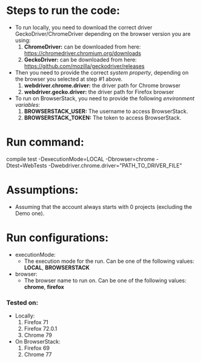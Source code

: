 # Steps to run the code:
- To run locally, you need to download the correct driver GeckoDriver/ChromeDriver depending on the browser version you are using:
    1. **ChromeDriver:** can be downloaded from here: https://chromedriver.chromium.org/downloads
    2.  **GeckoDriver:** can be downloaded from here: https://github.com/mozilla/geckodriver/releases
- Then you need to provide the correct *system property*, depending on the browser you selected at step #1 above.
    1. **webdriver.chrome.driver:** the driver path for Chrome browser
    2. **webdriver.gecko.driver:** the driver path for Firefox browser
- To run on BrowserStack, you need to provide the following *environment variables*:
    1. **BROWSERSTACK_USER:** The username to access BrowserStack.
    2. **BROWSERSTACK_TOKEN:** The token to access BrowserStack.


# Run command:
compile test -DexecutionMode=LOCAL -Dbrowser=chrome -Dtest=WebTests -Dwebdriver.chrome.driver="PATH_TO_DRIVER_FILE"

# Assumptions:
- Assuming that the account always starts with 0 projects (excluding the Demo one).

# Run configurations:
- executionMode:
     - The execution mode for the run. Can be one of the following values: **LOCAL**, **BROWSERSTACK**
- browser:
     - The browser name to run on. Can be one of the following values: **chrome**, **firefox**

### Tested on:
- Locally:
     1. Firefox 71
     2. Firefox 72.0.1
     3. Chrome 79
- On BrowserStack:
     1. Firefox 69
     2. Chrome 77
